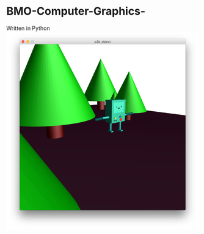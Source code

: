 # BMO-Computer-Graphics-
Written in Python
![alt text](https://github.com/dhan45/BMO-Computer-Graphics-/blob/master/Screen%20Shot%202017-12-13%20at%205.29.56%20PM.png)
